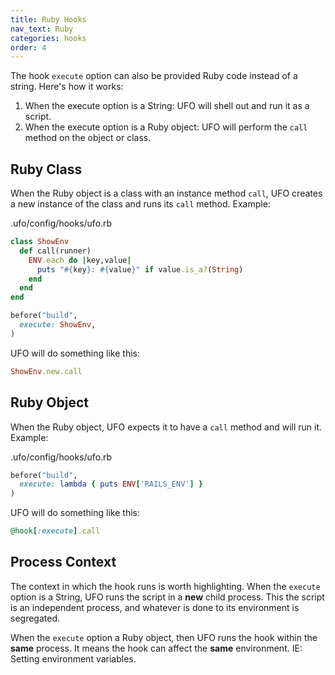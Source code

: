 ```yaml
---
title: Ruby Hooks
nav_text: Ruby
categories: hooks
order: 4
---
```


The hook `execute` option can also be provided Ruby code instead of a string.  Here's how it works:

1. When the execute option is a String: UFO will shell out and run it as a script.
2. When the execute option is a Ruby object: UFO will perform the `call` method on the object or class.

## Ruby Class

When the Ruby object is a class with an instance method `call`, UFO creates a new instance of the class and runs its `call` method.  Example:

.ufo/config/hooks/ufo.rb

```ruby
class ShowEnv
  def call(runner)
    ENV.each do |key,value|
      puts "#{key}: #{value}" if value.is_a?(String)
    end
  end
end

before("build",
  execute: ShowEnv,
)
```

UFO will do something like this:

```ruby
ShowEnv.new.call
```

## Ruby Object

When the Ruby object, UFO expects it to have a `call` method and will run it.  Example:

.ufo/config/hooks/ufo.rb

```ruby
before("build",
  execute: lambda { puts ENV['RAILS_ENV'] }
)
```

UFO will do something like this:

```ruby
@hook[:execute].call
```

## Process Context

The context in which the hook runs is worth highlighting. When the `execute` option is a String, UFO runs the script in a **new** child process. This the script is an independent process, and whatever is done to its environment is segregated.

When the `execute` option a Ruby object, then UFO runs the hook within the **same** process. It means the hook can affect the **same** environment. IE: Setting environment variables.
